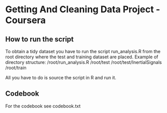 Getting And Cleaning Data Project - Coursera 
===============

How to run the script
---------------------
To obtain a tidy dataset you have to run the script run_analysis.R from the root directory where the test and training dataset are placed.
Example of directory structure: 
/root/run_analysis.R
/root/test
/root/test/InertialSignals
/root/train

All you have to do is source the script in R and run it.

Codebook
--------
For the codebook see codebook.txt



